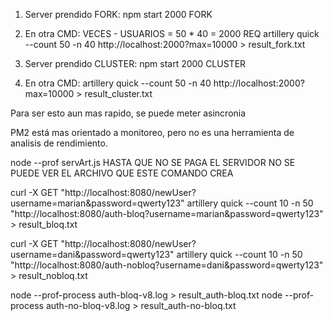 1. Server prendido FORK:
npm start 2000 FORK
2. En otra CMD:
VECES - USUARIOS = 50 * 40 = 2000 REQ
artillery quick --count 50 -n 40 http://localhost:2000?max=10000 > result_fork.txt

1. Server prendido CLUSTER:
npm start 2000 CLUSTER
2. En otra CMD:
artillery quick --count 50 -n 40 http://localhost:2000?max=10000 > result_cluster.txt



Para ser esto aun mas rapido, se puede meter asincronia


PM2 está mas orientado a monitoreo, pero no es una herramienta de analisis de rendimiento.

node --prof servArt.js 
HASTA QUE NO SE PAGA EL SERVIDOR NO SE PUEDE VER EL ARCHIVO QUE ESTE COMANDO CREA

curl -X GET "http://localhost:8080/newUser?username=marian&password=qwerty123"
artillery quick --count 10 -n 50 "http://localhost:8080/auth-bloq?username=marian&password=qwerty123" > result_bloq.txt


curl -X GET "http://localhost:8080/newUser?username=dani&password=qwerty123"
artillery quick --count 10 -n 50 "http://localhost:8080/auth-nobloq?username=dani&password=qwerty123" > result_nobloq.txt


node --prof-process auth-bloq-v8.log > result_auth-bloq.txt
node --prof-process auth-no-bloq-v8.log > result_auth-no-bloq.txt



